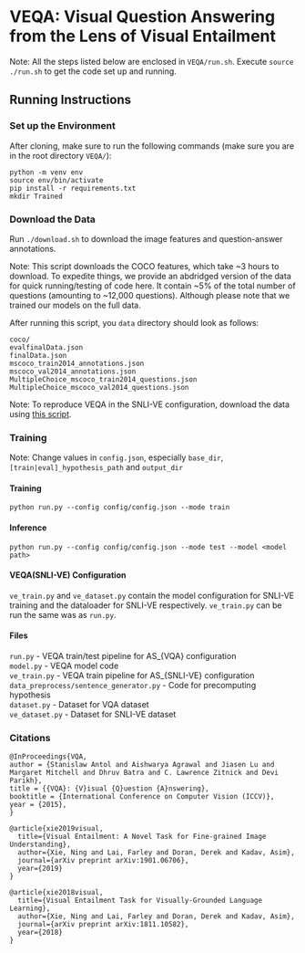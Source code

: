 # VEQA: Visual Question Answering from the Lens of Visual Entailment

Note: All the steps listed below are enclosed in `VEQA/run.sh`. Execute `source ./run.sh` to get the code set up and running.

## Running Instructions

### Set up the Environment
After cloning, make sure to run the following commands (make sure you are in the root directory `VEQA/`):
```
python -m venv env
source env/bin/activate
pip install -r requirements.txt
mkdir Trained
```

### Download the Data
Run `./download.sh` to download the image features and question-answer annotations.

Note: This script downloads the COCO features, which take ~3 hours to download. To expedite things, we provide an abdridged version of the data for quick running/testing of code here. It contain ~5% of the total number of questions (amounting to ~12,000 questions). Although please note that we trained our models on the full data.

After running this script, you `data` directory should look as follows:
```
coco/
evalfinalData.json
finalData.json
mscoco_train2014_annotations.json
mscoco_val2014_annotations.json
MultipleChoice_mscoco_train2014_questions.json
MultipleChoice_mscoco_val2014_questions.json
```

Note: To reproduce VEQA in the SNLI-VE configuration, download the data using [this script](https://github.com/ChenRocks/UNITER/blob/master/scripts/download_ve.sh).

<!-- VQA Questions data [[link](https://visualqa.org/vqa_v1_download.html)] -->


### Training
Note: Change values in `config.json`, especially `base_dir`, `[train|eval]_hypothesis_path` and `output_dir`

#### Training
`python run.py --config config/config.json --mode train`

#### Inference
`python run.py --config config/config.json --mode test --model <model path>`

#### VEQA(SNLI-VE) Configuration
`ve_train.py` and `ve_dataset.py` contain the model configuration for SNLI-VE training and the dataloader for SNLI-VE respectively. `ve_train.py` can be run the same was as `run.py`.


#### Files
`run.py` - VEQA train/test pipeline for AS_{VQA} configuration\
`model.py` - VEQA model code\
`ve_train.py` - VEQA train pipeline for AS_{SNLI-VE} configuration\
`data_preprocess/sentence_generator.py` - Code for precomputing hypothesis\
`dataset.py` - Dataset for VQA dataset\
`ve_dataset.py` - Dataset for SNLI-VE dataset

### Citations
```
@InProceedings{VQA,
author = {Stanislaw Antol and Aishwarya Agrawal and Jiasen Lu and Margaret Mitchell and Dhruv Batra and C. Lawrence Zitnick and Devi Parikh},
title = {{VQA}: {V}isual {Q}uestion {A}nswering},
booktitle = {International Conference on Computer Vision (ICCV)},
year = {2015},
}

@article{xie2019visual,
  title={Visual Entailment: A Novel Task for Fine-grained Image Understanding},
  author={Xie, Ning and Lai, Farley and Doran, Derek and Kadav, Asim},
  journal={arXiv preprint arXiv:1901.06706},
  year={2019}
}

@article{xie2018visual,
  title={Visual Entailment Task for Visually-Grounded Language Learning},
  author={Xie, Ning and Lai, Farley and Doran, Derek and Kadav, Asim},
  journal={arXiv preprint arXiv:1811.10582},
  year={2018}
}  
```
